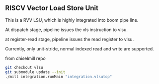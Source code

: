 ## RISCV Vector Load Store Unit 

This is a RVV LSU, which is highly integrated into boom pipe line.

At dispatch stage, pipeline issues the vls instruction to vlsu.

at register-read stage, pipeline issues the read register to vlsu.

Currently, only unit-stride, normal indexed read and write are supported.


from chiselmill repo
```bash
git checkout vlsu
git submodule update --init
./mill integration.runMain "integration.vlsutop"

```